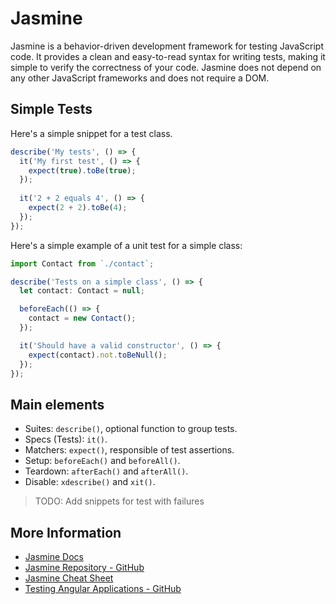 # Jasmine

Jasmine is a behavior-driven development framework for testing JavaScript code. It provides a clean and easy-to-read syntax for writing tests, making it simple to verify the correctness of your code. Jasmine does not depend on any other JavaScript frameworks and does not require a DOM.

## Simple Tests

Here's a simple snippet for a test class.

```js
describe('My tests', () => {
  it('My first test', () => {
    expect(true).toBe(true);
  });
  
  it('2 + 2 equals 4', () => {
    expect(2 + 2).toBe(4);
  });
});
```

Here's a simple example of a unit test for a simple class:

```ts
import Contact from `./contact`;

describe('Tests on a simple class', () => {
  let contact: Contact = null;

  beforeEach(() => {
    contact = new Contact();
  });

  it('Should have a valid constructor', () => {
    expect(contact).not.toBeNull();
  });
});
```

## Main elements

- Suites: `describe()`, optional function to group tests.
- Specs (Tests): `it()`.
- Matchers: `expect()`, responsible of test assertions.
- Setup: `beforeEach()` and `beforeAll()`.
- Teardown: `afterEach()` and `afterAll()`.
- Disable: `xdescribe()` and `xit()`.

> TODO: Add snippets for test with failures

## More Information

- [Jasmine Docs](https://jasmine.github.io/pages/docs_home.html)
- [Jasmine Repository - GitHub](https://github.com/jasmine/jasmine)
- [Jasmine Cheat Sheet](https://devhints.io/jasmine)
- [Testing Angular Applications - GitHub](https://github.com/testing-angular-applications/testing-angular-applications)
